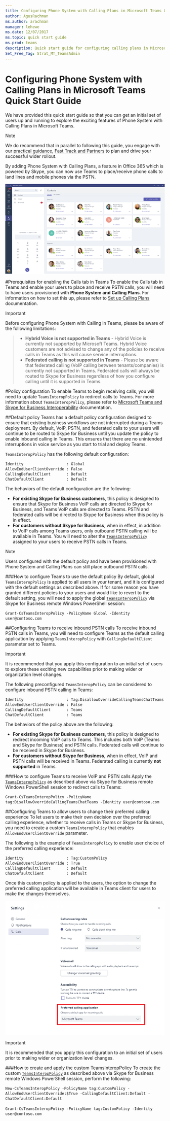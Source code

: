 ```yaml
---
title: Configuring Phone System with Calling Plans in Microsoft Teams Quick Start Guide
author: AgusRachman
ms.author: arachman
manager: lehewe
ms.date: 12/07/2017
ms.topic: quick start guide
ms.prod: teams
description: Quick start guide for configuring calling plans in Microsoft Teams
Set_Free_Tag: Strat_MT_TeamsAdmin
---
```


Configuring Phone System with Calling Plans in Microsoft Teams Quick Start Guide
================================================================================

We have provided this quick start guide so that you can get an initial set of users up and running to explore the exciting features of Phone System with Calling Plans in Microsoft Teams.

> [!NOTE]
> We do recommend that in parallel to following this guide, you engage with our [practical guidance](https://docs.microsoft.com/en-us/MicrosoftTeams/phone-system-with-calling-plans), [Fast Track and Partners](https://aka.ms/cloudvoide) to plan and drive your successful wider rollout.

By adding Phone System with Calling Plans, a feature in Office 365 which is powered by Skype, you can now use Teams to place/receive phone calls to land lines and mobile phones via the PSTN.

![Calling in Teams](media/Calling_in_Teams.png)

#Prerequisites for enabling the Calls tab in Teams
To enable the Calls tab in Teams and enable your users to place and receive PSTN calls, you will need to have users provisioned with **Phone System and Calling Plans**. For information on how to set this up, please refer to [Set up Calling Plans](https://support.office.com/en-us/article/Set-up-Calling-Plans-57893158-1acd-44ac-acaf-19f58264a9e0) documentation.

> [!IMPORTANT]
> Before configuring Phone System with Calling in  Teams, please be aware of the following limitations:
>> * **Hybrid Voice is not supported in Teams** - Hybrid Voice is currently not supported by Microsoft Teams. Hybrid Voice customers are not advised to change any of the policies to receive calls in Teams as this will cause service interruptions.
>> * **Federated calling is not supported in Teams** - Please be aware that federated calling (VoIP calling between tenants/companies) is currently not supported in Teams. Federated calls will always be routed to Skype for Business regardless of how you configure calling until it is supported in Teams.

#Policy configuration
To enable Teams to begin receiving calls, you will need to update `TeamsInteropPolicy` to redirect calls to Teams. For more information about `TeamsInteropPolicy`, please refer to [Microsoft Teams and Skype for Business Interoperability](https://aka.ms/teamssfbinterop) documentation.

##Default policy
Teams has a default policy configuration designed to ensure that existing business workflows are not interrupted during a Teams deployment. By default, VoIP, PSTN, and federated calls to your users will continue to be routed to Skype for Business until you update the policy to enable inbound calling in Teams. This ensures that there are no unintended interruptions in voice service as you start to trial and deploy Teams.

`TeamsInteropPolicy` has the following default configuration:

    Identity                   : Global
    AllowEndUserClientOverride : False
    CallingDefaultClient       : Default
    ChatDefaultClient          : Default

The behaviors of the default configuration are the following:
* **For existing Skype for Business customers**, this policy is designed to ensure that Skype for Business VoIP calls are directed to Skype for Business, and Teams VoIP calls are directed to Teams. PSTN and federated calls will be directed to Skype for Business when this policy is in effect.
* **For customers without Skype for Business**, when in effect, in addition to VoIP calls among Teams users, only outbound PSTN calling will be available in Teams. You will need to alter the [`TeamsInteropPolicy`](https://docs.microsoft.com/en-us/powershell/module/skype/?view=skype-ps) assigned to your users to receive PSTN calls in Teams.

> [!NOTE]
> Users configured with the default policy and have been provisioned with Phone System and Calling Plans can still place outbound PSTN calls. 

###How to configure Teams to use the default policy
By default, global `TeamsInteropPolicy` is applied to all users in your tenant, and it is configured with the default settings as described above. If for some reason you have granted different policies to your users and would like to revert to the default setting, you will need to apply the global [`TeamsInteropPolicy`](https://docs.microsoft.com/en-us/powershell/module/skype/?view=skype-ps) via Skype for Business remote Windows PowerShell session:

    Grant-CsTeamsInteropPolicy -PolicyName Global -Identity user@contoso.com

##Configuring Teams to receive inbound PSTN calls
To receive inbound PSTN calls in Teams, you will need to configure Teams as the default calling application by applying `TeamsInteropPolicy` with `CallingDefaultClient` parameter set to Teams.

> [!IMPORTANT]
> It is recommended that you apply this configuration to an initial set of users to explore these exciting new capabilities prior to making wider or organization level changes.

The following preconfigured `TeamsInteropPolicy` can be considered to configure inbound PSTN calling in Teams:

    Identity                   : Tag:DisallowOverrideCallingTeamsChatTeams
    AllowEndUserClientOverride : False
    CallingDefaultClient       : Teams
    ChatDefaultClient          : Teams

The behaviors of the policy above are the following:
* **For existing Skype for Business customers**, this policy is designed to redirect incoming VoIP calls to Teams. This includes both VoIP (Teams and Skype for Business) and PSTN calls. Federated calls will continue to be received in Skype for Business.
* **For customers without Skype for Business**, when in effect, VoIP and PSTN calls will be received in Teams. Federated calling is currently **not supported** in Teams.

###How to configure Teams to receive VoIP and PSTN calls
Apply the [`TeamsInteropPolicy`](https://docs.microsoft.com/en-us/powershell/module/skype/?view=skype-ps) as described above via Skype for Business remote Windows PowerShell session to redirect calls to Teams:

    Grant-CsTeamsInteropPolicy -PolicyName tag:DisallowOverrideCallingTeamsChatTeams -Identity user@contoso.com

##Configuring Teams to allow users to change their preferred calling experience
To let users to make their own decision over the preferred calling experience, whether to receive calls in Teams or Skype for Business, you need to create a custom `TeamsInteropPolicy` that enables `AllowEndUserClientOverride` parameter.

The following is the example of `TeamsInteropPolicy` to enable user choice of the preferred calling experience:

    Identity                   : Tag:CustomPolicy
    AllowEndUserClientOverride : True
    CallingDefaultClient       : Default
    ChatDefaultClient          : Default

Once this custom policy is applied to the users, the option to change the preferred calling application will be available in Teams client for users to make the changes themselves.

![Preferred calling application option](media/Preferred_calling_application_option.png)

> [!IMPORTANT]
> It is recommended that you apply this configuration to an initial set of users prior to making wider or organization level changes.

###How to create and apply the custom TeamsInteropPolicy
To create the custom [`TeamsInteropPolicy`](https://docs.microsoft.com/en-us/powershell/module/skype/?view=skype-ps) as described above via Skype for Business remote Windows PowerShell session, perform the following:

    New-CsTeamsInteropPolicy -PolicyName tag:CustomPolicy -AllowEndUserClientOverride:$True -CallingDefaultClient:Default -ChatDefaultClient:Default

    Grant-CsTeamsInteropPolicy -PolicyName tag:CustomPolicy -Identity user@contoso.com
